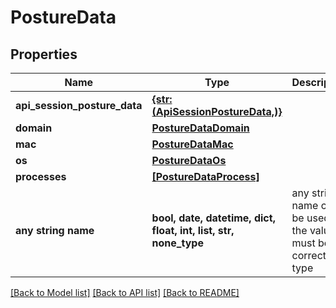 # PostureData


## Properties
Name | Type | Description | Notes
------------ | ------------- | ------------- | -------------
**api_session_posture_data** | [**{str: (ApiSessionPostureData,)}**](ApiSessionPostureData.md) |  | 
**domain** | [**PostureDataDomain**](PostureDataDomain.md) |  | 
**mac** | [**PostureDataMac**](PostureDataMac.md) |  | 
**os** | [**PostureDataOs**](PostureDataOs.md) |  | 
**processes** | [**[PostureDataProcess]**](PostureDataProcess.md) |  | 
**any string name** | **bool, date, datetime, dict, float, int, list, str, none_type** | any string name can be used but the value must be the correct type | [optional]

[[Back to Model list]](../README.md#documentation-for-models) [[Back to API list]](../README.md#documentation-for-api-endpoints) [[Back to README]](../README.md)


